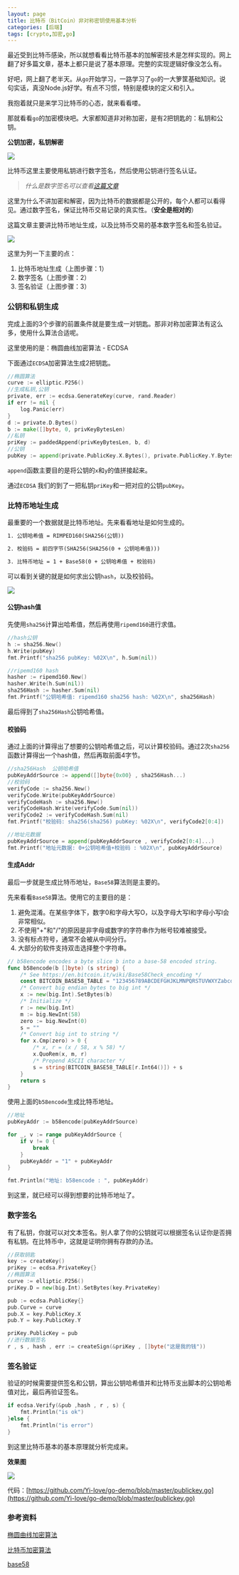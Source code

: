 ```yaml
---
layout: page
title: 比特币（BitCoin）非对称密钥使用基本分析
categories: [后端]
tags: [crypto,加密,go]
---
```


最近受到比特币感染，所以就想看看比特币基本的加解密技术是怎样实现的。网上翻了好多篇文章，基本上都只是说了基本原理。完整的实现逻辑好像没怎么有。

好吧，网上翻了老半天。从`go`开始学习，一路学习了`go`的一大箩筐基础知识。说句实话，真没Node.js好学。有点不习惯，特别是模块的定义和引入。

我抱着就只是来学习比特币的心态，就来看看喽。

那就看看`go`的加密模块吧。大家都知道非对称加密，是有2把钥匙的：私钥和公钥。

**公钥加密，私钥解密**

![](/images/2018/0610_02.jpeg)

比特币这里主要使用私钥进行数字签名，然后使用公钥进行签名认证。

> *什么是数字签名可以查看[这篇文章](http://www.ruanyifeng.com/blog/2011/08/what_is_a_digital_signature.html)*

这里为什么不讲加密和解密，因为比特币的数据都是公开的，每个人都可以看得见。通过数字签名，保证比特币交易记录的真实性。（**安全是相对的**）

这篇文章主要讲比特币地址生成，以及比特币交易的基本数字签名和签名验证。

![](/images/2018/0610_01.jpeg)

这里为列一下主要的点：

1. 比特币地址生成（上图步骤：1）
2. 数字签名（上图步骤：2）
3. 签名验证（上图步骤：3）

### 公钥和私钥生成
完成上面的3个步骤的前置条件就是要生成一对钥匙。那非对称加密算法有这么多，使用什么算法合适呢。

这里使用的是：椭圆曲线加密算法 - ECDSA

下面通过`ECDSA`加密算法生成2把钥匙。

```go
//椭圆算法
curve := elliptic.P256()
//生成私钥,公钥
private, err := ecdsa.GenerateKey(curve, rand.Reader)
if err != nil {
    log.Panic(err)
}
d := private.D.Bytes()
b := make([]byte, 0, privKeyBytesLen)
//私钥
priKey := paddedAppend(privKeyBytesLen, b, d)
//公钥
pubKey := append(private.PublicKey.X.Bytes(), private.PublicKey.Y.Bytes()...)
```

`append`函数主要目的是将公钥的`x`和`y`的值拼接起来。

通过`ECDSA` 我们的到了一把私钥`priKey`和一把对应的公钥`pubKey`。

### 比特币地址生成
最重要的一个数据就是比特币地址。先来看看地址是如何生成的。

```txt
1. 公钥哈希值 = RIMPED160(SHA256(公钥))

2. 校验码 = 前四字节(SHA256(SHA256(0 + 公钥哈希值)))

3. 比特币地址 = 1 + Base58(0 + 公钥哈希值 + 校验码)
```
可以看到关键的就是如何求出公钥`hash`，以及校验码。

![](/images/2018/0610_03.png)

#### 公钥hash值
先使用`sha256`计算出哈希值，然后再使用`ripemd160`进行求值。

```go
//hash公钥
h := sha256.New()
h.Write(pubKey)
fmt.Printf("sha256 pubKey: %02X\n", h.Sum(nil))

//ripemd160 hash
hasher := ripemd160.New()
hasher.Write(h.Sum(nil))
sha256Hash := hasher.Sum(nil)
fmt.Printf("公钥哈希值: ripemd160 sha256 hash: %02X\n", sha256Hash)
```

最后得到了`sha256Hash`公钥哈希值。

#### 校验码
通过上面的计算得出了想要的公钥哈希值之后，可以计算校验码。通过2次`sha256`函数计算得出一个hash值，然后再取前面4字节。

```go
//sha256Hash  公钥哈希值
pubKeyAddrSource := append([]byte{0x00} , sha256Hash...)
//校验码
verifyCode := sha256.New()
verifyCode.Write(pubKeyAddrSource)
verifyCodeHash := sha256.New()
verifyCodeHash.Write(verifyCode.Sum(nil))
verifyCode2 := verifyCodeHash.Sum(nil)
fmt.Printf("校验码: sha256(sha256) pubKey: %02X\n", verifyCode2[0:4])

//地址元数据
pubKeyAddrSource = append(pubKeyAddrSource , verifyCode2[0:4]...)
fmt.Printf("地址元数据: 0+公钥哈希值+校验码 : %02X\n", pubKeyAddrSource)
```

#### 生成Addr
最后一步就是生成比特币地址，`Base58`算法则是主要的。

先来看看`Base58`算法。使用它的主要目的是：
1. 避免混淆。在某些字体下，数字0和字母大写O，以及字母大写I和字母小写l会非常相似。
2. 不使用"+"和"/"的原因是非字母或数字的字符串作为帐号较难被接受。
3. 没有标点符号，通常不会被从中间分行。
4. 大部分的软件支持双击选择整个字符串。

```go
// b58encode encodes a byte slice b into a base-58 encoded string.
func b58encode(b []byte) (s string) {
    /* See https://en.bitcoin.it/wiki/Base58Check_encoding */
    const BITCOIN_BASE58_TABLE = "123456789ABCDEFGHJKLMNPQRSTUVWXYZabcdefghijkmnopqrstuvwxyz"
    /* Convert big endian bytes to big int */
    x := new(big.Int).SetBytes(b)
    /* Initialize */
    r := new(big.Int)
    m := big.NewInt(58)
    zero := big.NewInt(0)
    s = ""
    /* Convert big int to string */
    for x.Cmp(zero) > 0 {
        /* x, r = (x / 58, x % 58) */
        x.QuoRem(x, m, r)
        /* Prepend ASCII character */
        s = string(BITCOIN_BASE58_TABLE[r.Int64()]) + s
    }
    return s
}
```

使用上面的`b58encode`生成比特币地址。

```go
//地址
pubKeyAddr := b58encode(pubKeyAddrSource)

for _, v := range pubKeyAddrSource {
    if v != 0 {
        break
    }
    pubKeyAddr = "1" + pubKeyAddr
}

fmt.Println("地址: b58encode : ", pubKeyAddr)
```

到这里，就已经可以得到想要的比特币地址了。

### 数字签名
有了私钥，你就可以对文本签名。别人拿了你的公钥就可以根据签名认证你是否拥有私钥。在比特币中，这就是证明你拥有存款的办法。

```go
//获取钥匙
key := createKey()
priKey := ecdsa.PrivateKey{}
//椭圆算法
curve := elliptic.P256()
priKey.D = new(big.Int).SetBytes(key.PrivateKey)

pub := ecdsa.PublicKey{}
pub.Curve = curve
pub.X = key.PublicKey.X
pub.Y = key.PublicKey.Y

priKey.PublicKey = pub
//进行数据签名
r , s , hash , err := createSign(&priKey , []byte("这是我的钱"))
```

### 签名验证
验证的时候需要提供签名和公钥，算出公钥哈希值并和比特币支出脚本的公钥哈希值对比，最后再验证签名。

```go
if ecdsa.Verify(&pub ,hash , r , s) {
    fmt.Println("is ok")
}else {
    fmt.Println("is error")
}
```

到这里比特币基本的基本原理就分析完成来。

**效果图**

![](/images/2018/0610_04.png)


代码：[https://github.com/Yi-love/go-demo/blob/master/publickey.go](https://github.com/Yi-love/go-demo/blob/master/publickey.go)

### 参考资料
[椭圆曲线加密算法](http://www.ehcoo.com/Bitcoin_ECDSA.html)

[比特币加密算法](https://www.cnblogs.com/huazhenghao/p/5516688.html)

[base58](https://zh.wikipedia.org/wiki/Base58)
